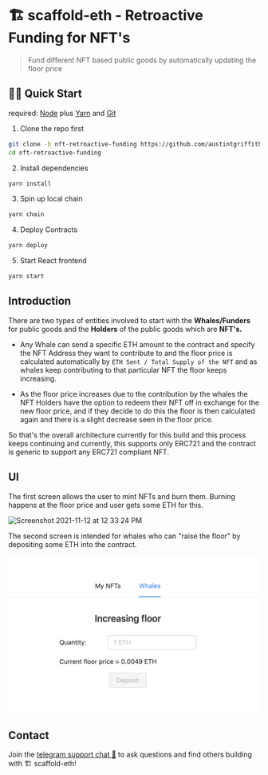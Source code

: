 # 🏗 scaffold-eth - Retroactive Funding for NFT's

> Fund different NFT based public goods by automatically updating the floor price

## 🏃‍♀️ Quick Start

required: [Node](https://nodejs.org/dist/latest-v12.x/) plus [Yarn](https://classic.yarnpkg.com/en/docs/install/) and [Git](https://git-scm.com/downloads)


1. Clone the repo first
```sh
git clone -b nft-retroactive-funding https://github.com/austintgriffith/scaffold-eth.git nft-retroactive-funding
cd nft-retroactive-funding
```

2. Install dependencies
```bash
yarn install
```

3. Spin up local chain
```sh
yarn chain
```

4. Deploy Contracts
```sh
yarn deploy
```

5. Start React frontend
```bash
yarn start
```

## Introduction

There are two types of entities involved to start with the **Whales/Funders** for public goods and the **Holders** of the public goods which are **NFT's.**

- Any Whale can send a specific ETH amount to the contract and specify the NFT Address they want to contribute to and the floor price is calculated automatically by ```ETH Sent / Total Supply of the NFT``` and as whales keep contributing to that particular NFT the floor keeps increasing.

- As the floor price increases due to the contribution by the whales the NFT Holders have the option to redeem their NFT off in exchange for the new floor price, and if they decide to do this the floor is then calculated again and there is a slight decrease seen in the floor price.

So that's the overall architecture currently for this build and this process keeps continuing and currently, this supports only ERC721 and the contract is generic to support any ERC721 compliant NFT.

## UI

The first screen allows the user to mint NFTs and burn them. Burning happens at the floor price and user gets some ETH for this.

<img width="472" alt="Screenshot 2021-11-12 at 12 33 24 PM" src="https://user-images.githubusercontent.com/26670962/141425060-5d423763-c509-497a-972b-e409b2040c8b.png">

The second screen is intended for whales who can "raise the floor" by depositing some ETH into the contract.

![](./assets/floor.png)

## Contact

Join the [telegram support chat 💬](https://t.me/joinchat/KByvmRe5wkR-8F_zz6AjpA) to ask questions and find others building with 🏗 scaffold-eth!



